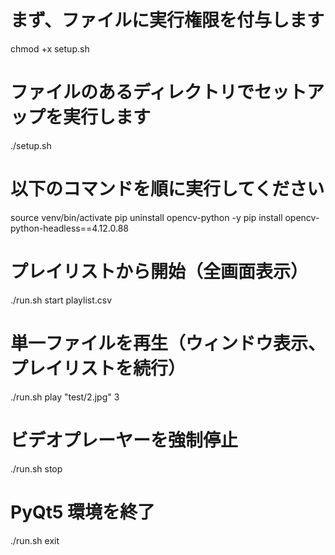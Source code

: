 # まず、ファイルに実行権限を付与します
chmod +x setup.sh

# ファイルのあるディレクトリでセットアップを実行します
./setup.sh

# 以下のコマンドを順に実行してください
source venv/bin/activate
pip uninstall opencv-python -y
pip install opencv-python-headless==4.12.0.88



# プレイリストから開始（全画面表示）
./run.sh start playlist.csv
# 単一ファイルを再生（ウィンドウ表示、プレイリストを続行）
./run.sh play "test/2.jpg" 3
# ビデオプレーヤーを強制停止
./run.sh stop
# PyQt5 環境を終了
./run.sh exit
